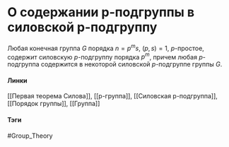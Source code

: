 # О содержании p-подгруппы в силовской p-подгруппу
Любая конечная группа $G$ порядка $n=p^{m}s$, $(p,s)=1$, $p$-простое, содержит силовскую $p$-подгруппу порядка $p^m$, причем любая 
$p$-подгруппа содержится в некоторой силовской $p$-подгруппе группы $G$.
#### Линки
[[Первая теорема Силова]],
[[p-группа]],
[[Силовская p-подгруппа]],
[[Порядок группы]],
[[Группа]]
#### Тэги 
 #Group_Theory 